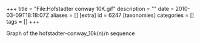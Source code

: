+++
title = "File:Hofstadter conway 10K.gif"
description = ""
date = 2010-03-09T18:18:07Z
aliases = []
[extra]
id = 6247
[taxonomies]
categories = []
tags = []
+++

Graph of the hofstadter-conway_10k(n)/n sequence
